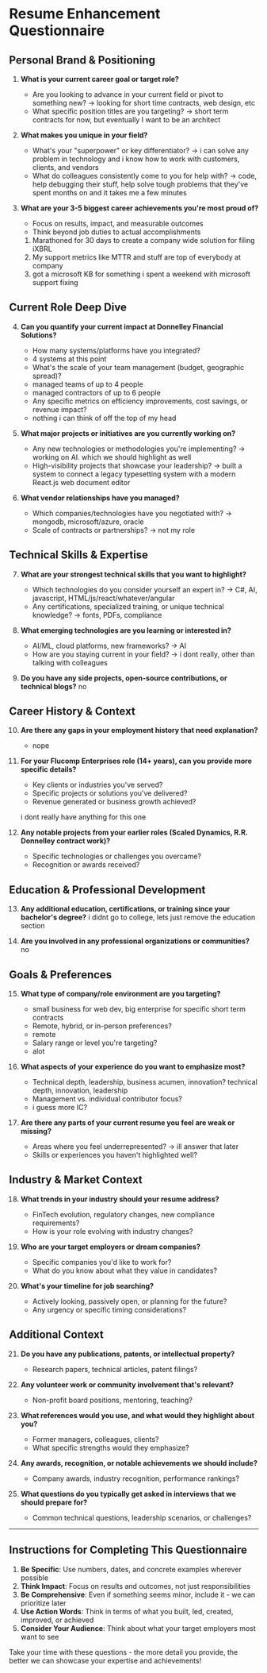# Resume Enhancement Questionnaire

## Personal Brand & Positioning

1. **What is your current career goal or target role?**
   - Are you looking to advance in your current field or pivot to something new?
    -> looking for short time contracts, web design, etc
   - What specific position titles are you targeting?
    -> short term contracts for now, but eventually I want to be an architect

2. **What makes you unique in your field?**
   - What's your "superpower" or key differentiator?
    -> i can solve any problem in technology and i know how to work with customers, clients, and vendors
   - What do colleagues consistently come to you for help with?
    -> code, help debugging their stuff, help solve tough problems that they've spent months on and it takes me a few minutes

3. **What are your 3-5 biggest career achievements you're most proud of?**
   - Focus on results, impact, and measurable outcomes
   - Think beyond job duties to actual accomplishments
   1. Marathoned for 30 days to create a company wide solution for filing iXBRL
   2. My support metrics like MTTR and stuff are top of everybody at company
   3. got a microsoft KB for something i spent a weekend with microsoft support fixing

## Current Role Deep Dive

4. **Can you quantify your current impact at Donnelley Financial Solutions?**
   - How many systems/platforms have you integrated?
    - 4 systems at this point
   - What's the scale of your team management (budget, geographic spread)?
    - managed teams of up to 4 people
    - managed contractors of up to 6 people
   - Any specific metrics on efficiency improvements, cost savings, or revenue impact?
    - nothing i can think of off the top of my head

5. **What major projects or initiatives are you currently working on?**
   - Any new technologies or methodologies you're implementing?
    -> working on AI. which we should highlight as well
   - High-visibility projects that showcase your leadership?
    -> built a system to connect a legacy typesetting system with a modern React.js web document editor

6. **What vendor relationships have you managed?**
   - Which companies/technologies have you negotiated with?
    -> mongodb, microsoft/azure, oracle
   - Scale of contracts or partnerships?
    -> not my role

## Technical Skills & Expertise

7. **What are your strongest technical skills that you want to highlight?**
   - Which technologies do you consider yourself an expert in?
    -> C#, AI, javascript, HTML/js/react/whatever/angular
   - Any certifications, specialized training, or unique technical knowledge?
    -> fonts, PDFs, compliance

8. **What emerging technologies are you learning or interested in?**
   - AI/ML, cloud platforms, new frameworks?
    -> AI
   - How are you staying current in your field?
    -> i dont really, other than talking with colleagues 

9. **Do you have any side projects, open-source contributions, or technical blogs?**
   no

## Career History & Context

10. **Are there any gaps in your employment history that need explanation?**
    - nope

11. **For your Flucomp Enterprises role (14+ years), can you provide more specific details?**
    - Key clients or industries you've served?
    - Specific projects or solutions you've delivered?
    - Revenue generated or business growth achieved?

    i dont really have anything for this one

12. **Any notable projects from your earlier roles (Scaled Dynamics, R.R. Donnelley contract work)?**
    - Specific technologies or challenges you overcame?
    - Recognition or awards received?

## Education & Professional Development

13. **Any additional education, certifications, or training since your bachelor's degree?**
    i didnt go to college, lets just remove the education section

14. **Are you involved in any professional organizations or communities?**
    no

## Goals & Preferences

15. **What type of company/role environment are you targeting?**
    - small business for web dev, big enterprise for specific short term contracts
    - Remote, hybrid, or in-person preferences?
    - remote
    - Salary range or level you're targeting?
    - alot

16. **What aspects of your experience do you want to emphasize most?**
    - Technical depth, leadership, business acumen, innovation?
    technical depth, innovation, leadership
    - Management vs. individual contributor focus?
    - i guess more IC?

17. **Are there any parts of your current resume you feel are weak or missing?**
    - Areas where you feel underrepresented?
    -> ill answer that later
    - Skills or experiences you haven't highlighted well?

## Industry & Market Context

18. **What trends in your industry should your resume address?**
    - FinTech evolution, regulatory changes, new compliance requirements?
    - How is your role evolving with industry changes?

19. **Who are your target employers or dream companies?**
    - Specific companies you'd like to work for?
    - What do you know about what they value in candidates?

20. **What's your timeline for job searching?**
    - Actively looking, passively open, or planning for the future?
    - Any urgency or specific timing considerations?

## Additional Context

21. **Do you have any publications, patents, or intellectual property?**
    - Research papers, technical articles, patent filings?

22. **Any volunteer work or community involvement that's relevant?**
    - Non-profit board positions, mentoring, teaching?

23. **What references would you use, and what would they highlight about you?**
    - Former managers, colleagues, clients?
    - What specific strengths would they emphasize?

24. **Any awards, recognition, or notable achievements we should include?**
    - Company awards, industry recognition, performance rankings?

25. **What questions do you typically get asked in interviews that we should prepare for?**
    - Common technical questions, leadership scenarios, or challenges?

---

## Instructions for Completing This Questionnaire

1. **Be Specific**: Use numbers, dates, and concrete examples wherever possible
2. **Think Impact**: Focus on results and outcomes, not just responsibilities
3. **Be Comprehensive**: Even if something seems minor, include it - we can prioritize later
4. **Use Action Words**: Think in terms of what you built, led, created, improved, or achieved
5. **Consider Your Audience**: Think about what your target employers most want to see

Take your time with these questions - the more detail you provide, the better we can showcase your expertise and achievements!